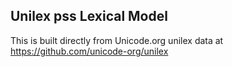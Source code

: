 Unilex pss Lexical Model
----------------------

This is built directly from Unicode.org unilex data at
https://github.com/unicode-org/unilex
